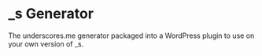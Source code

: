 # _s Generator

The underscores.me generator packaged into a WordPress plugin to use on your own version of _s.
